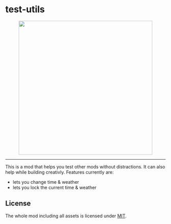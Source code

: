 # test-utils

<center>
  <img height="420px" src="https://i.imgur.com/fLITsIN.gif" alt="">
</center>

---

This is a mod that helps you test other mods without distractions. It can also help while building creativly.
Features currently are:

* lets you change time & weather
* lets you lock the current time & weather


## License

The whole mod including all assets is licensed under [MIT](LICENSE).

